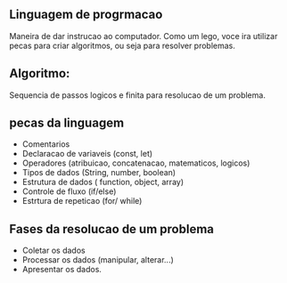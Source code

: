 ## Linguagem de progrmacao

Maneira de dar instrucao ao computador.
Como um lego, voce ira utilizar pecas para criar algoritmos, ou seja para resolver problemas.

## Algoritmo: 
Sequencia de passos logicos e finita para resolucao de um problema.

## pecas da linguagem 

- Comentarios
- Declaracao de variaveis (const, let)
- Operadores (atribuicao, concatenacao, matematicos, logicos)
- Tipos de dados (String, number, boolean)
- Estrutura de dados ( function, object, array)
- Controle de fluxo (if/else)
- Estrtura de repeticao (for/ while)

## Fases da resolucao de um problema 

- Coletar os dados
- Processar os dados (manipular, alterar...)
- Apresentar os dados.    